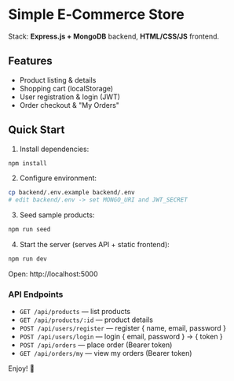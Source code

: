 # Simple E‑Commerce Store

Stack: **Express.js + MongoDB** backend, **HTML/CSS/JS** frontend.

## Features
- Product listing & details
- Shopping cart (localStorage)
- User registration & login (JWT)
- Order checkout & "My Orders"

## Quick Start

1) Install dependencies:
```bash
npm install
```

2) Configure environment:
```bash
cp backend/.env.example backend/.env
# edit backend/.env -> set MONGO_URI and JWT_SECRET
```

3) Seed sample products:
```bash
npm run seed
```

4) Start the server (serves API + static frontend):
```bash
npm run dev
```
Open: http://localhost:5000

### API Endpoints
- `GET /api/products` — list products
- `GET /api/products/:id` — product details
- `POST /api/users/register` — register { name, email, password }
- `POST /api/users/login` — login { email, password } -> { token }
- `POST /api/orders` — place order (Bearer token)
- `GET /api/orders/my` — view my orders (Bearer token)

Enjoy! 🎉
